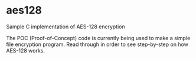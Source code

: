 # aes128
Sample C implementation of AES-128 encryption

The POC (Proof-of-Concept) code is currently being used to make a simple file encryption program. Read through in order to see step-by-step on how AES-128 works.
